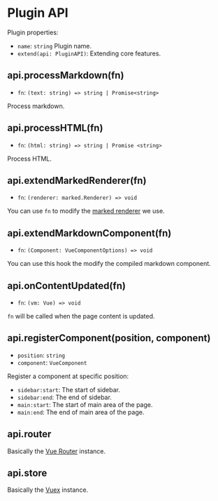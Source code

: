 # Plugin API

Plugin properties:

- `name`: `string` Plugin name.
- `extend(api: PluginAPI)`: Extending core features.

## api.processMarkdown(fn)

- `fn`: `(text: string) => string | Promise<string>`

Process markdown.

## api.processHTML(fn)

- `fn`: `(html: string) => string | Promise <string>`

Process HTML.

## api.extendMarkedRenderer(fn)

- `fn`: `(renderer: marked.Renderer) => void`

You can use `fn` to modify the [marked renderer](https://marked.js.org/#/USING_PRO.md#renderer) we use.

## api.extendMarkdownComponent(fn)

- `fn`: `(Component: VueComponentOptions) => void`

You can use this hook the modify the compiled markdown component.

## api.onContentUpdated(fn)

- `fn`: `(vm: Vue) => void`

`fn` will be called when the page content is updated.

## api.registerComponent(position, component)

- `position`: `string`
- `component`: `VueComponent`

Register a component at specific position:

- `sidebar:start`: The start of sidebar.
- `sidebar:end`: The end of sidebar.
- `main:start`: The start of main area of the page.
- `main:end`: The end of main area of the page.

## api.router

Basically the [Vue Router](https://router.vuejs.org/api/#router-instance-properties) instance.

## api.store

Basically the [Vuex](https://vuex.vuejs.org/api/#vuex-store-instance-properties) instance.
